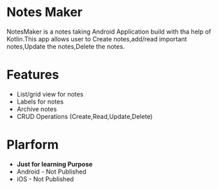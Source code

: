 # Notes Maker

NotesMaker is a notes taking Android Application build with tha help of Kotlin.This app allows user to Create notes,add/read important notes,Update the notes,Delete the notes.

# Features
* List/grid view for notes
* Labels for notes
* Archive notes
* CRUD Operations (Create,Read,Update,Delete)

# Plarform

* __Just for learning Purpose__
* Android - Not Published
* iOS - Not Published
